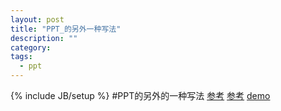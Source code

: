 ```yaml
---
layout: post
title: "PPT_的另外一种写法"
description: ""
category: 
tags: 
  - ppt
---
```

{% include JB/setup %}
#PPT的另外的一种写法
[参考](http://cjld.github.io/2013/09/05/landslide/)
[参考](http://chuo.me/2012/11/markdown-to-ppt.html)
[demo](http://lab.hakim.se/reveal-js/)
